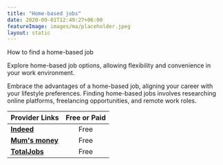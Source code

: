 ```yaml
---
title: "Home-based jobs"
date: 2020-09-01T12:49:27+06:00
featureImage: images/ma/placeholder.jpeg
layout: static
---
```


How to find a home-based job

Explore home-based job options, allowing flexibility and convenience in your work environment.

Embrace the advantages of a home-based job, aligning your career with your lifestyle preferences. Finding home-based jobs involves researching online platforms, freelancing opportunities, and remote work roles.

| Provider Links      | Free or Paid  |  
| :-----------          | :--------------:      |  
| [**Indeed**](https://uk.indeed.com/career-advice/career-development/work-from-home-jobs-hiring-now) | Free  | 
| [**Mum's money**](https://mumsmoney.com/uk/genuine-work-from-home-jobs-uk/) | Free  | 
| [**TotalJobs**](https://www.totaljobs.com/advice/how-to-set-up-a-home-office) | Free  | 
  

<br/><br/>






